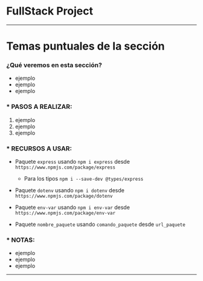 # FullStack Project

---

# Temas puntuales de la sección

### ¿Qué veremos en esta sección?

- ejemplo
- ejemplo
- ejemplo

### \* PASOS A REALIZAR:

1. ejemplo
2. ejemplo
3. ejemplo

### \* RECURSOS A USAR:

- Paquete `express` usando `npm i express` desde `https://www.npmjs.com/package/express`

  - Para los tipos `npm i --save-dev @types/express`

- Paquete `dotenv` usando `npm i dotenv` desde `https://www.npmjs.com/package/dotenv`

- Paquete `env-var` usando `npm i env-var` desde `https://www.npmjs.com/package/env-var`

- Paquete `nombre_paquete` usando `comando_paquete` desde `url_paquete`

### \* NOTAS:

- ejemplo
- ejemplo
- ejemplo

---
